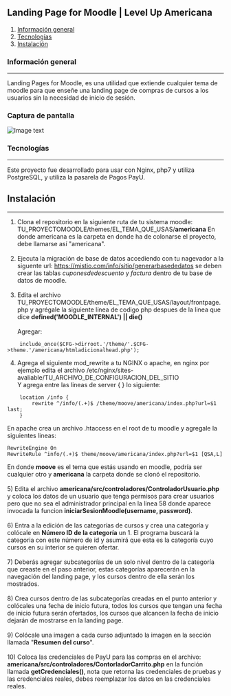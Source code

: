 ## Landing Page for Moodle | Level Up Americana
1. [Información general](#informacion-general)
3. [Tecnologías](#tecnologías)
3. [Instalación](#instalación)
### Información general
***
Landing Pages for Moodle, es una utilidad que extiende cualquier tema de moodle para que enseñe una landing page de compras de cursos a los usuarios sin la necesidad de inicio de sesión.
### Captura de pantalla
![Image text](https://cec.americana.edu.co/theme/moove/americana/src/vistas/img/readmeimage.png)
### Tecnologías
***
Este proyecto fue desarrollado para usar con Nginx, php7 y utiliza PostgreSQL, y utiliza la pasarela de Pagos PayU.

## Instalación
***
1) Clona el repositorio en la siguiente ruta de tu sistema moodle: TU_PROYECTOMOODLE/themes/EL_TEMA_QUE_USAS/**americana**  En donde americana es la carpeta en donde ha de colonarse el proyecto, debe llamarse así "americana".<br><br>
2) Ejecuta la migración de base de datos accediendo con tu nagevador a la siguente url: https://mistio.com/info/sitio/generarbasededatos  se deben crear las tablas *cuponesdedescuento* y *factura* dentro de tu base de datos de moodle.<br><br>
3) Edita el archivo  TU_PROYECTOMOODLE/theme/EL_TEMA_QUE_USAS/layout/frontpage.php y agrégale la siguiente línea de codigo php despues de la linea que dice **defined('MOODLE_INTERNAL') || die()** <br><br>
Agregar:<br>
```
	include_once($CFG->dirroot.'/theme/'.$CFG->theme.'/americana/htmladicionalhead.php');
```
4) Agrega el siguiente mod_rewrite a tu NGINX o apache, en nginx por ejemplo edita el archivo /etc/nginx/sites-avaliable/TU_ARCHIVO_DE_CONFIGURACION_DEL_SITIO<br>
Y agrega entre las lineas de server { }  lo siguiente:

```
	location /info {
  		rewrite ^/info/(.+)$ /theme/moove/americana/index.php?url=$1 last;
	}
```
En apache crea un archivo .htaccess en el root de tu moodle y agregale la siguientes lineas:
```
RewriteEngine On
RewriteRule ^info/(.+)$ theme/moove/americana/index.php?url=$1 [QSA,L]
```

En donde **moove** es el tema que estás usando en moodle, podría ser cualquier otro y **americana** la carpeta donde se clonó el repositorio.<br><br>
5) Edita el archivo **americana/src/controladores/ControladorUsuario.php** y coloca los datos de un usuario que tenga permisos para crear usuarios pero que no sea el administrador principal en la linea 58 donde aparece invocada la funcion **iniciarSesionMoodle(username, password)**. <br><br>
6) Entra a la edición de las categorías de cursos y crea una categoría y colócale en **Número ID de la categoría** un 1. El programa buscará la categoria con este número de id y asumirá que esta es la categoría cuyo cursos en su interior se quieren ofertar.<br><br>
7) Deberás agregar subcategorías de un solo nivel dentro de la categoría que creaste en el paso anterior, estas categorías aparecerán en la navegación del landing page, y los cursos dentro de ella serán los mostrados.<br><br>
8) Crea cursos dentro de las subcategorías creadas en el punto anterior y colócales una fecha de inicio futura, todos los cursos que tengan una fecha de inicio futura serán ofertados, los cursos que alcancen la fecha de inicio dejarán de mostrarse en la landing page.<br><br>
9) Colócale una imagen a cada curso adjuntado la imagen en la sección llamada "**Resumen del curso**".<br><br>
10) Coloca las credenciales de PayU para las compras en el archivo: **americana/src/controladores/ContorladorCarrito.php** en la función llamada **getCredenciales()**, nota que retorna las credenciales de pruebas y las credenciales reales, debes reemplazar los datos en las credenciales reales.<br><br>


